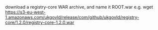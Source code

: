 download a registry-core WAR archive, and name it ROOT.war
e.g.
wget https://s3-eu-west-1.amazonaws.com/ukgovld/release/com/github/ukgovld/registry-core/1.2.0/registry-core-1.2.0.war
